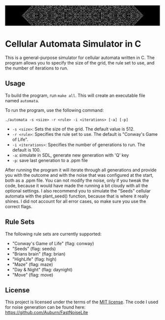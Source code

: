 
![Project Logo](logo.jpeg)

# Cellular Automata Simulator in C

This is a general-purpose simulator for cellular automata written in C. The program allows you to specify the size of the grid, the rule set to use, and the number of iterations to run.

## Usage

To build the program, run `make all`. This will create an executable file named `automata`.

To run the program, use the following command:

```
./automata -s <size> -r <rule> -i <iterations> [-a] [-p]
```

- `-s <size>`: Sets the size of the grid. The default value is 512.
- `-r <rule>`: Specifies the rule set to use. The default is "Conway's Game of Life".
- `-i <iterations>`: Specifies the number of generations to run. The default is 100.
- `-a`: simulate in SDL, generate new generation with 'Q' key
- `-p`: save last generation to a .ppm file

After running the program it will iterate through all generations and provide you with the outcome and with the noise that was configured at the start, both as a .ppm file. You can not modify the noise, only if you tweak the code, because it would have made the running a bit cloudy with all the optional settings. I also recommend you to simulate the "Seeds" cellular automata with the plant_seed() function, because that is where it really shines. I did not account for all error cases, so make sure you use the correct flags.

## Rule Sets

The following rule sets are currently supported:

- "Conway's Game of Life" (flag: conway)
- "Seeds" (flag: seeds)
- "Brians brain" (flag: brian)
- "HighLife" (flag: high)
- "Maze" (flag: maze)
- "Day & Night" (flag: daynight)
- "Move" (flag: move)

## License

This project is licensed under the terms of the [MIT license](license.md). The code I used for noise generation can be found here: https://github.com/Auburn/FastNoiseLite
